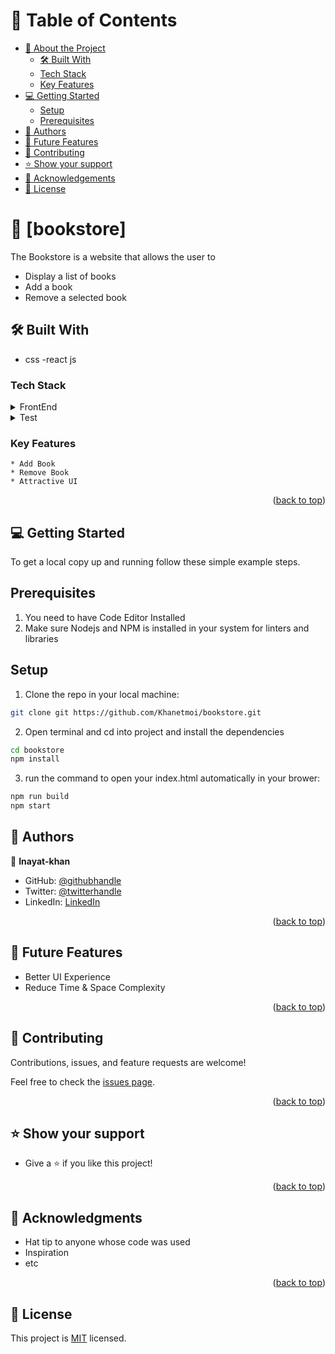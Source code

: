 <a name="readme-top"></a>


<!-- TABLE OF CONTENTS -->
# 📗 Table of Contents

- [📖 About the Project](#about-project)
  - [🛠 Built With](#built-with)
  - [Tech Stack](#tech-stack)
  - [Key Features](#key-features)
- [💻 Getting Started](#getting-started)
  - [Setup](#setup)
  - [Prerequisites](#prerequisites)
- [👥 Authors](#authors)
- [🔭 Future Features](#future-features)
- [🤝 Contributing](#contributing)
- [⭐️ Show your support](#support)
- [🙏 Acknowledgements](#acknowledgements)
- [📝 License](#license)

# 📖 [bookstore] <a name="about-project"></a>

The Bookstore is a website that allows the user to

   * Display a list of books
   * Add a book
   * Remove a selected book




## 🛠 Built With <a name="built-with"></a>

 - css
 -react js

### Tech Stack <a name="tech-stack"></a>

<details>
  <summary>FrontEnd</summary>
  <ul>
    <li><a href="https://reactjs.org/">React.js</a></li>
  </ul>
</details>

<details>
  <summary>Test</summary>
  <ul>
    <li><a href="https://jestjs.io/docs/tutorial-react">jest</a></li>
  </ul>
</details>


<!-- Features -->

### Key Features <a name="key-features"></a> 

    * Add Book
    * Remove Book
    * Attractive UI



<p align="right">(<a href="#readme-top">back to top</a>)</p>

<!-- GETTING STARTED -->

## 💻 Getting Started <a name="getting-started"></a> 

To get a local copy up and running follow these simple example steps.
## Prerequisites

  1. You need to have Code Editor Installed
  2. Make sure Nodejs and NPM is installed in your system for linters and libraries

## Setup

1. Clone the repo in your local machine:

```bash
git clone git https://github.com/Khanetmoi/bookstore.git
```
2. Open terminal and cd into project and install the dependencies
```bash
cd bookstore
npm install
```

3. run the command to open your index.html automatically in your brower:
```bash
npm run build
npm start
```



<!-- AUTHORS -->

## 👥 Authors <a name="authors"></a>

👤 **Inayat-khan**

- GitHub: [@githubhandle](https://github.com/Khanetmoi)
- Twitter: [@twitterhandle](https://twitter.com/InayatVan)
- LinkedIn: [LinkedIn](https://www.linkedin.com/in/khan-bitsindou-b37178228/)



<p align="right">(<a href="#readme-top">back to top</a>)</p>

<!-- FUTURE FEATURES -->

## 🔭 Future Features <a name="future-features"></a>

  * Better UI Experience
  * Reduce Time & Space Complexity
 

<p align="right">(<a href="#readme-top">back to top</a>)</p>

<!-- CONTRIBUTING -->

## 🤝 Contributing <a name="contributing"></a>

Contributions, issues, and feature requests are welcome!

Feel free to check the [issues page](https://github.com/Khanetmoi/bookstore/issues).

<p align="right">(<a href="#readme-top">back to top</a>)</p>

<!-- SUPPORT -->

## ⭐️ Show your support <a name="support"></a>

  * Give a ⭐️ if you like this project!

<p align="right">(<a href="#readme-top">back to top</a>)</p>

<!-- ACKNOWLEDGEMENTS -->
## 🙏 Acknowledgments <a name="acknowledgements"></a> 

  * Hat tip to anyone whose code was used
  * Inspiration
  * etc

<p align="right">(<a href="#readme-top">back to top</a>)</p>

<!-- FAQ (optional) -->

## 📝 License <a name="license"></a>

This project is [MIT](./LICENSE) licensed.


